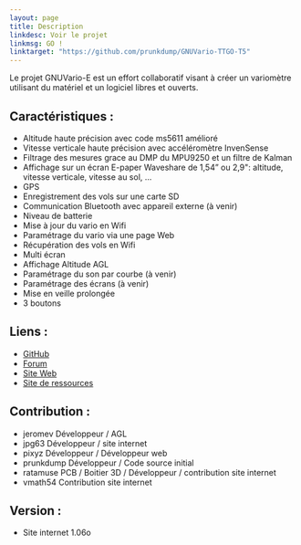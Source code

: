 ```yaml
---
layout: page
title: Description
linkdesc: Voir le projet
linkmsg: GO !
linktarget: "https://github.com/prunkdump/GNUVario-TTGO-T5"
---
```

Le projet GNUVario-E est un effort collaboratif visant à créer un variomètre utilisant du matériel et un logiciel libres et ouverts.

Caractéristiques :
---------
* Altitude haute précision avec code ms5611 amélioré
* Vitesse verticale haute précision avec accéléromètre InvenSense
* Filtrage des mesures grace au DMP du MPU9250 et un filtre de Kalman
* Affichage sur un écran E-paper Waveshare de 1,54” ou 2,9": altitude, vitesse verticale, vitesse au sol, ...
* GPS 
* Enregistrement des vols sur une carte SD 
* Communication Bluetooth avec appareil externe (à venir)
* Niveau de batterie 
* Mise à jour du vario en Wifi
* Paramétrage du vario via une page Web
* Récupération des vols en Wifi 
* Multi écran
* Affichage Altitude AGL
* Paramétrage du son par courbe (à venir)
* Paramétrage des écrans (à venir)
* Mise en veille prolongée
* 3 boutons 

Liens :
---------
* [GitHub](https://github.com/prunkdump/GNUVario-TTGO-T5)
* [Forum](http://www.parapentiste.info/forum/developpements-hardware-software/diy-gnuvario-variometre-opensource-openhardware-arduino-t48334.0.html;new;topicseen#new)
* [Site Web](https://prunkdump.github.io/GNUVario-TTGO-T5-website/)
* [Site de ressources](http://gnuvario-e.yj.fr/#)

Contribution :
----------

* jeromev Développeur / AGL
* jpg63 Développeur  / site internet       
* pixyz Développeur / Développeur web       
* prunkdump Développeur / Code source initial        
* ratamuse  PCB / Boitier 3D / Développeur / contribution site internet     
* vmath54  Contribution site internet      

Version :
---------
* Site internet 1.06o